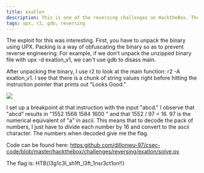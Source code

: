 ```yaml
---
title: exatlon
description: This is one of the reversing challenges on HacktheBox. The binary is packed using UPX so you have to make sure to unpack it before trying to find the flag.
tags: upx, r2, gdb, reversing
---
```


The exploit for this was interesting. 
First, you have to unpack the binary using UPX. Packing is a way of obfuscating the binary so as to prevent reverse engineering. For example, if we don't unpack the unzipped binary file with upx -d exatlon\_v1, we can't use gdb to disass main. 

After unpacking the binary, I use r2 to look at the main function: r2 -A exatlon\_v1. I see that there is a chunk of string values right before hitting the instruction pointer that prints out "Looks Good." 

<img src = "/csec-writeups/hackthebox/htb-reversing/exatlon1.png" />

I set up a breakpoint at that instruction with the input "abcd." I observe that "abcd" results in "1552 1568 1584 1600 " and that 1552 / 97 = 16. 97 is the numerical equivalent of "a" in ascii. This means that to decode the pack of numbers, I just have to divide each number by 16 and convert to the ascii character. The numbers when decoded give me the flag. 

Code can be found here: <a href="https:github.com/dillonwu-97/csec-code/blob/master/hackthebox/challenges/reversing/exatlon.py">https:github.com/dillonwu-97/csec-code/blob/master/hackthebox/challenges/reversing/exatlon/solve.py</a>

The flag is: HTB{l3g1c3l\_sh1ft\_l3ft\_1nsr3ct1on!!}


